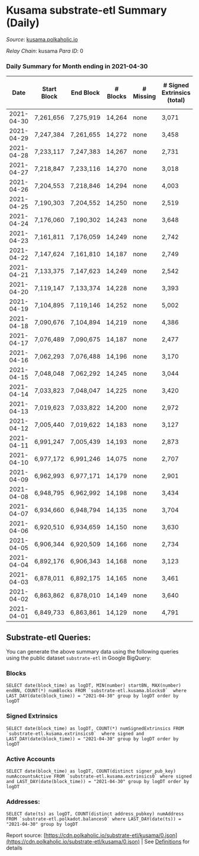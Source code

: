 # Kusama substrate-etl Summary (Daily)

_Source_: [kusama.polkaholic.io](https://kusama.polkaholic.io)

*Relay Chain*: kusama
*Para ID*: 0



### Daily Summary for Month ending in 2021-04-30


| Date | Start Block | End Block | # Blocks | # Missing | # Signed Extrinsics (total) | # Active Accounts | # Addresses with Balances | # Events | # Transfers | # XCM Transfers In | # XCM Transfers Out |
| ---- | ----------- | --------- | -------- | --------- | --------------------------- | ----------------- | ------------------------- | -------- | ----------- | ------------------ | ------------------- |
| 2021-04-30 | 7,261,656 | 7,275,919 | 14,264 | none  | 3,071 | 930 | 53,300 | 76,120 | 1,013 ($21,454,039.79) |   |   |
| 2021-04-29 | 7,247,384 | 7,261,655 | 14,272 | none  | 3,458 | 1,865 |  | 83,299 | 1,853 ($155,414,137.32) |   |   |
| 2021-04-28 | 7,233,117 | 7,247,383 | 14,267 | none  | 2,731 | 816 |  | 77,136 | 1,058 ($72,421,455.51) |   |   |
| 2021-04-27 | 7,218,847 | 7,233,116 | 14,270 | none  | 3,018 | 958 |  | 77,570 | 1,107 ($30,835,619.35) |   |   |
| 2021-04-26 | 7,204,553 | 7,218,846 | 14,294 | none  | 4,003 | 988 |  | 81,725 | 1,442 ($21,212,950.69) |   |   |
| 2021-04-25 | 7,190,303 | 7,204,552 | 14,250 | none  | 2,519 | 780 |  | 85,448 | 1,101 ($9,822,922.17) |   |   |
| 2021-04-24 | 7,176,060 | 7,190,302 | 14,243 | none  | 3,648 | 730 |  | 73,258 | 1,040 ($60,532,221.83) |   |   |
| 2021-04-23 | 7,161,811 | 7,176,059 | 14,249 | none  | 2,742 | 873 |  | 75,034 | 1,331 ($66,945,086.45) |   |   |
| 2021-04-22 | 7,147,624 | 7,161,810 | 14,187 | none  | 2,749 | 917 |  | 78,679 | 1,309 ($17,404,562.44) |   |   |
| 2021-04-21 | 7,133,375 | 7,147,623 | 14,249 | none  | 2,542 | 776 |  | 76,158 | 1,173 ($26,541,370.23) |   |   |
| 2021-04-20 | 7,119,147 | 7,133,374 | 14,228 | none  | 3,393 | 897 |  | 89,669 | 1,657 ($32,220,958.12) |   |   |
| 2021-04-19 | 7,104,895 | 7,119,146 | 14,252 | none  | 5,002 | 1,015 |  | 90,613 | 1,487 ($20,022,496.67) |   |   |
| 2021-04-18 | 7,090,676 | 7,104,894 | 14,219 | none  | 4,386 | 1,153 |  | 77,910 | 1,788 ($36,563,572.46) |   |   |
| 2021-04-17 | 7,076,489 | 7,090,675 | 14,187 | none  | 2,477 | 1,027 |  | 72,718 | 1,295 ($95,436,115.54) |   |   |
| 2021-04-16 | 7,062,293 | 7,076,488 | 14,196 | none  | 3,170 | 1,269 |  | 77,426 | 1,795 ($35,871,624.68) |   |   |
| 2021-04-15 | 7,048,048 | 7,062,292 | 14,245 | none  | 3,044 | 1,189 |  | 76,660 | 1,807 ($41,317,409.48) |   |   |
| 2021-04-14 | 7,033,823 | 7,048,047 | 14,225 | none  | 3,420 | 1,283 |  | 82,306 | 1,993 ($102,074,987.11) |   |   |
| 2021-04-13 | 7,019,623 | 7,033,822 | 14,200 | none  | 2,972 | 1,148 |  | 72,891 | 1,414 ($23,845,411.61) |   |   |
| 2021-04-12 | 7,005,440 | 7,019,622 | 14,183 | none  | 3,127 | 1,202 |  | 88,374 | 1,543 ($29,720,719.42) |   |   |
| 2021-04-11 | 6,991,247 | 7,005,439 | 14,193 | none  | 2,873 | 1,025 |  | 86,175 | 1,266 ($22,624,986.16) |   |   |
| 2021-04-10 | 6,977,172 | 6,991,246 | 14,075 | none  | 2,707 | 972 |  | 84,662 | 980 ($8,334,946.59) |   |   |
| 2021-04-09 | 6,962,993 | 6,977,171 | 14,179 | none  | 2,901 | 965 |  | 76,936 | 956 ($104,211,450.32) |   |   |
| 2021-04-08 | 6,948,795 | 6,962,992 | 14,198 | none  | 3,434 | 1,247 |  | 77,517 | 1,615 ($36,955,733.32) |   |   |
| 2021-04-07 | 6,934,660 | 6,948,794 | 14,135 | none  | 3,704 | 1,426 |  | 83,865 | 1,820 ($34,783,899.86) |   |   |
| 2021-04-06 | 6,920,510 | 6,934,659 | 14,150 | none  | 3,630 | 1,431 |  | 80,062 | 1,933 ($36,324,422.37) |   |   |
| 2021-04-05 | 6,906,344 | 6,920,509 | 14,166 | none  | 2,734 | 1,008 |  | 75,767 | 1,251 ($19,071,337.85) |   |   |
| 2021-04-04 | 6,892,176 | 6,906,343 | 14,168 | none  | 3,123 | 1,043 |  | 74,265 | 1,164 ($12,281,536.03) |   |   |
| 2021-04-03 | 6,878,011 | 6,892,175 | 14,165 | none  | 3,461 | 1,153 |  | 77,349 | 1,703 ($19,966,207.39) |   |   |
| 2021-04-02 | 6,863,862 | 6,878,010 | 14,149 | none  | 3,640 | 1,329 |  | 77,458 | 2,037 ($41,649,185.25) |   |   |
| 2021-04-01 | 6,849,733 | 6,863,861 | 14,129 | none  | 4,791 | 1,648 |  | 90,762 | 3,197 ($59,359,397.11) |   |   |

## Substrate-etl Queries:
You can generate the above summary data using the following queries using the public dataset `substrate-etl` in Google BigQuery:


### Blocks
```
SELECT date(block_time) as logDT, MIN(number) startBN, MAX(number) endBN, COUNT(*) numBlocks FROM `substrate-etl.kusama.blocks0`  where LAST_DAY(date(block_time)) = "2021-04-30" group by logDT order by logDT
```


### Signed Extrinsics
```
SELECT date(block_time) as logDT, COUNT(*) numSignedExtrinsics FROM `substrate-etl.kusama.extrinsics0`  where signed and LAST_DAY(date(block_time)) = "2021-04-30" group by logDT order by logDT
```


### Active Accounts
```
SELECT date(block_time) as logDT, COUNT(distinct signer_pub_key) numAccountsActive FROM `substrate-etl.kusama.extrinsics0` where signed and LAST_DAY(date(block_time)) = "2021-04-30" group by logDT order by logDT
```


### Addresses:
```
SELECT date(ts) as logDT, COUNT(distinct address_pubkey) numAddress FROM `substrate-etl.polkadot.balances0` where LAST_DAY(date(ts)) = "2021-04-30" group by logDT
```



Report source: [https://cdn.polkaholic.io/substrate-etl/kusama/0.json](https://cdn.polkaholic.io/substrate-etl/kusama/0.json) | See [Definitions](/DEFINITIONS.md) for details
